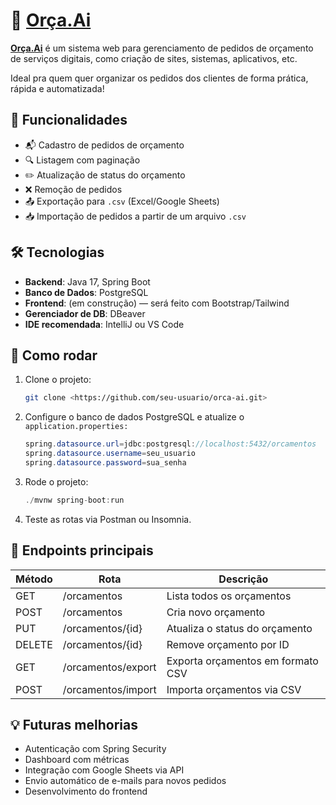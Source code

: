 # 🧠 [Orça.Ai](http://xn--ora-3la.ai/)

[**Orça.Ai**](http://xn--ora-3la.ai/) é um sistema web para gerenciamento de pedidos de orçamento de serviços digitais, como criação de sites, sistemas, aplicativos, etc.

Ideal pra quem quer organizar os pedidos dos clientes de forma prática, rápida e automatizada!

## 🚀 Funcionalidades

- 📬 Cadastro de pedidos de orçamento
- 🔍 Listagem com paginação
- ✏️ Atualização de status do orçamento
- ❌ Remoção de pedidos
- 📤 Exportação para `.csv` (Excel/Google Sheets)
- 📥 Importação de pedidos a partir de um arquivo `.csv`

## 🛠️ Tecnologias

- **Backend**: Java 17, Spring Boot
- **Banco de Dados**: PostgreSQL
- **Frontend**: (em construção) — será feito com Bootstrap/Tailwind
- **Gerenciador de DB**: DBeaver
- **IDE recomendada**: IntelliJ ou VS Code

## 🔧 Como rodar

1. Clone o projeto:
    
    ```bash
    git clone <https://github.com/seu-usuario/orca-ai.git>
    
    ```
    
2. Configure o banco de dados PostgreSQL e atualize o `application.properties:`
    
    ```java
    spring.datasource.url=jdbc:postgresql://localhost:5432/orcamentos
    spring.datasource.username=seu_usuario
    spring.datasource.password=sua_senha
    ```
    
3. Rode o projeto:
    
    ```java
    ./mvnw spring-boot:run
    ```
    
4. Teste as rotas via Postman ou Insomnia.

## 📁 Endpoints principais

| Método | Rota | Descrição |
| --- | --- | --- |
| GET | /orcamentos | Lista todos os orçamentos |
| POST | /orcamentos | Cria novo orçamento |
| PUT | /orcamentos/{id} | Atualiza o status do orçamento |
| DELETE | /orcamentos/{id} | Remove orçamento por ID |
| GET | /orcamentos/export | Exporta orçamentos em formato CSV |
| POST | /orcamentos/import | Importa orçamentos via CSV |

## 💡 Futuras melhorias

- Autenticação com Spring Security
- Dashboard com métricas
- Integração com Google Sheets via API
- Envio automático de e-mails para novos pedidos
- Desenvolvimento do frontend